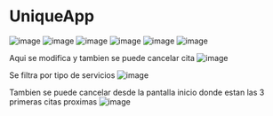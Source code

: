 # UniqueApp
![image](https://user-images.githubusercontent.com/104779804/232089100-9e85c370-a7b0-471c-a90e-555216ec9e32.png)
![image](https://user-images.githubusercontent.com/104779804/232089544-e83bf4d9-84dd-40ab-87cf-1634f74c5f23.png)
![image](https://user-images.githubusercontent.com/104779804/232089673-8472ae04-952a-4fc5-b268-93b1f01cfe36.png)
![image](https://user-images.githubusercontent.com/104779804/232089885-3f507562-d747-4b19-ba3b-9dc028990be5.png)
![image](https://user-images.githubusercontent.com/104779804/232090094-b4668a14-6205-4aea-914d-dd3196fc46c1.png)
![image](https://user-images.githubusercontent.com/104779804/232090315-17a4f288-62c1-4d99-8622-9f2e5f9a03b6.png)

Aqui se modifica y tambien se puede cancelar cita
![image](https://user-images.githubusercontent.com/104779804/232090469-49b0d1ba-38c9-4569-a325-22b8324e7a5a.png)

Se filtra por tipo de servicios
![image](https://user-images.githubusercontent.com/104779804/232090871-0d44bbc4-27d8-4589-8649-94d5ed05c413.png)

Tambien se puede cancelar desde la pantalla inicio donde estan las 3 primeras citas proximas
![image](https://user-images.githubusercontent.com/104779804/232091151-8c06e3e7-7218-477c-bfd8-b130f7fc7ab2.png)
